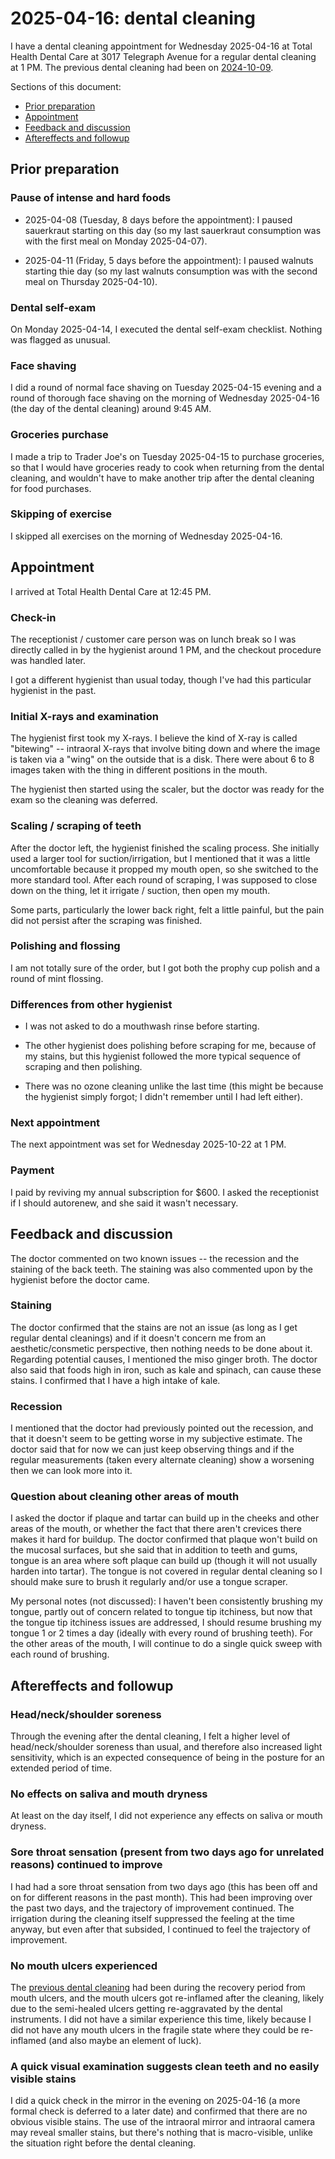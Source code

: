 # 2025-04-16: dental cleaning

I have a dental cleaning appointment for Wednesday 2025-04-16 at Total
Health Dental Care at 3017 Telegraph Avenue for a regular dental
cleaning at 1 PM. The previous dental cleaning had been on
[2024-10-09](../2024/2024-10-09-dental-cleaning.md).

Sections of this document:

* [Prior preparation](#prior-preparation)
* [Appointment](#appointment)
* [Feedback and discussion](#feedback-and-discussion)
* [Aftereffects and followup](#aftereffects-and-followup)

## Prior preparation

### Pause of intense and hard foods

* 2025-04-08 (Tuesday, 8 days before the appointment): I paused
  sauerkraut starting on this day (so my last sauerkraut consumption
  was with the first meal on Monday 2025-04-07).

* 2025-04-11 (Friday, 5 days before the appointment): I paused walnuts
  starting thie day (so my last walnuts consumption was with the
  second meal on Thursday 2025-04-10).

### Dental self-exam

On Monday 2025-04-14, I executed the dental self-exam
checklist. Nothing was flagged as unusual.

### Face shaving

I did a round of normal face shaving on Tuesday 2025-04-15 evening and
a round of thorough face shaving on the morning of Wednesday
2025-04-16 (the day of the dental cleaning) around 9:45 AM.

### Groceries purchase

I made a trip to Trader Joe's on Tuesday 2025-04-15 to purchase
groceries, so that I would have groceries ready to cook when returning
from the dental cleaning, and wouldn't have to make another trip after
the dental cleaning for food purchases.

### Skipping of exercise

I skipped all exercises on the morning of Wednesday 2025-04-16.

## Appointment

I arrived at Total Health Dental Care at 12:45 PM.

### Check-in

The receptionist / customer care person was on lunch break so I was
directly called in by the hygienist around 1 PM, and the checkout
procedure was handled later.

I got a different hygienist than usual today, though I've had this
particular hygienist in the past.

### Initial X-rays and examination

The hygienist first took my X-rays. I believe the kind of X-ray is
called "bitewing" -- intraoral X-rays that involve biting down and
where the image is taken via a "wing" on the outside that is a
disk. There were about 6 to 8 images taken with the thing in different
positions in the mouth.

The hygienist then started using the scaler, but the doctor was ready
for the exam so the cleaning was deferred.

### Scaling / scraping of teeth

After the doctor left, the hygienist finished the scaling process. She
initially used a larger tool for suction/irrigation, but I mentioned
that it was a little uncomfortable because it propped my mouth open,
so she switched to the more standard tool. After each round of
scraping, I was supposed to close down on the thing, let it irrigate /
suction, then open my mouth.

Some parts, particularly the lower back right, felt a little painful,
but the pain did not persist after the scraping was finished.

### Polishing and flossing

I am not totally sure of the order, but I got both the prophy cup
polish and a round of mint flossing.

### Differences from other hygienist

* I was not asked to do a mouthwash rinse before starting.

* The other hygienist does polishing before scraping for me, because
  of my stains, but this hygienist followed the more typical sequence
  of scraping and then polishing.

* There was no ozone cleaning unlike the last time (this might be
  because the hygienist simply forgot; I didn't remember until I had
  left either).

### Next appointment

The next appointment was set for Wednesday 2025-10-22 at 1 PM.

### Payment

I paid by reviving my annual subscription for $600. I asked the
receptionist if I should autorenew, and she said it wasn't necessary.

## Feedback and discussion

The doctor commented on two known issues -- the recession and the
staining of the back teeth. The staining was also commented upon by
the hygienist before the doctor came.

### Staining

The doctor confirmed that the stains are not an issue (as long as I
get regular dental cleanings) and if it doesn't concern me from an
aesthetic/consmetic perspective, then nothing needs to be done about
it. Regarding potential causes, I mentioned the miso ginger broth. The
doctor also said that foods high in iron, such as kale and spinach,
can cause these stains. I confirmed that I have a high intake of kale.

### Recession

I mentioned that the doctor had previously pointed out the recession,
and that it doesn't seem to be getting worse in my subjective
estimate. The doctor said that for now we can just keep observing
things and if the regular measurements (taken every alternate
cleaning) show a worsening then we can look more into it.

### Question about cleaning other areas of mouth

I asked the doctor if plaque and tartar can build up in the cheeks and
other areas of the mouth, or whether the fact that there aren't
crevices there makes it hard for buildup. The doctor confirmed that
plaque won't build on the mucosal surfaces, but she said that in
addition to teeth and gums, tongue is an area where soft plaque can
build up (though it will not usually harden into tartar). The tongue
is not covered in regular dental cleaning so I should make sure to
brush it regularly and/or use a tongue scraper.

My personal notes (not discussed): I haven't been consistently
brushing my tongue, partly out of concern related to tongue tip
itchiness, but now that the tongue tip itchiness issues are addressed,
I should resume brushing my tongue 1 or 2 times a day (ideally with
every round of brushing teeth). For the other areas of the mouth, I
will continue to do a single quick sweep with each round of brushing.

## Aftereffects and followup

### Head/neck/shoulder soreness

Through the evening after the dental cleaning, I felt a higher level
of head/neck/shoulder soreness than usual, and therefore also
increased light sensitivity, which is an expected consequence of being
in the posture for an extended period of time.

### No effects on saliva and mouth dryness

At least on the day itself, I did not experience any effects on saliva
or mouth dryness.

### Sore throat sensation (present from two days ago for unrelated reasons) continued to improve

I had had a sore throat sensation from two days ago (this has been off
and on for different reasons in the past month). This had been
improving over the past two days, and the trajectory of improvement
continued. The irrigation during the cleaning itself suppressed the
feeling at the time anyway, but even after that subsided, I continued
to feel the trajectory of improvement.

### No mouth ulcers experienced

The [previous dental cleaning](../2024/2024-10-09-dental-cleaning.md)
had been during the recovery period from mouth ulcers, and the mouth
ulcers got re-inflamed after the cleaning, likely due to the
semi-healed ulcers getting re-aggravated by the dental instruments. I
did not have a similar experience this time, likely because I did not
have any mouth ulcers in the fragile state where they could be
re-inflamed (and also maybe an element of luck).

### A quick visual examination suggests clean teeth and no easily visible stains

I did a quick check in the mirror in the evening on 2025-04-16 (a more
formal check is deferred to a later date) and confirmed that there are
no obvious visible stains. The use of the intraoral mirror and
intraoral camera may reveal smaller stains, but there's nothing that
is macro-visible, unlike the situation right before the dental
cleaning.
